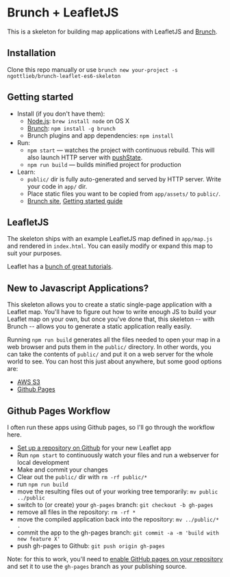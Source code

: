 # Brunch + LeafletJS

This is a skeleton for building map applications with LeafletJS and [Brunch](http://brunch.io).

## Installation

Clone this repo manually or use `brunch new your-project -s ngottlieb/brunch-leaflet-es6-skeleton`

## Getting started

* Install (if you don't have them):
    * [Node.js](http://nodejs.org): `brew install node` on OS X
    * [Brunch](http://brunch.io): `npm install -g brunch`
    * Brunch plugins and app dependencies: `npm install`
* Run:
    * `npm start` — watches the project with continuous rebuild. This will also launch HTTP server with [pushState](https://developer.mozilla.org/en-US/docs/Web/Guide/API/DOM/Manipulating_the_browser_history).
    * `npm run build` — builds minified project for production
* Learn:
    * `public/` dir is fully auto-generated and served by HTTP server.  Write your code in `app/` dir.
    * Place static files you want to be copied from `app/assets/` to `public/`.
    * [Brunch site](http://brunch.io), [Getting started guide](https://github.com/brunch/brunch-guide#readme)

## LeafletJS

The skeleton ships with an example LeafletJS map defined in `app/map.js` and rendered in `index.html`. You can easily
modify or expand this map to suit your purposes.

Leaflet has a [bunch of great tutorials](https://leafletjs.com/examples.html).

## New to Javascript Applications?

This skeleton allows you to create a static single-page application with a Leaflet map. You'll
have to figure out how to write enough JS to build your Leaflet map on your own, but once
you've done that, this skeleton -- with Brunch -- allows you to generate a static application really
easily.

Running `npm run build` generates all the files needed to open your map in a web browser and puts them
in the `public/` directory. In other words, you can take the contents of `public/` and put it on a
web server for the whole world to see. You can host this just about anywhere, but some good options are:
  * [AWS S3](https://docs.aws.amazon.com/AmazonS3/latest/dev/WebsiteHosting.html)
  * [Github Pages](https://pages.github.com/)

## Github Pages Workflow

I often run these apps using Github pages, so I'll go through the workflow here.

  * [Set up a repository on Github](https://help.github.com/articles/adding-an-existing-project-to-github-using-the-command-line/) for your new Leaflet app
  * Run `npm start` to continuously watch your files and run a webserver for local development
  * Make and commit your changes
  * Clear out the `public/` dir with `rm -rf public/*`
  * run `npm run build`
  * move the resulting files out of your working tree temporarily: `mv public ../public`
  * switch to (or create) your `gh-pages` branch: `git checkout -b gh-pages`
  * remove all files in the repository: `rm -rf *`
  * move the compiled application back into the repository: `mv ../public/* .`
  * commit the app to the gh-pages branch: `git commit -a -m 'build with new feature X'`
  * push gh-pages to Github: `git push origin gh-pages`

Note: for this to work, you'll need to
[enable GitHub pages on your repository](https://help.github.com/articles/configuring-a-publishing-source-for-github-pages/) 
and set it to use the `gh-pages` branch as your publishing source.
